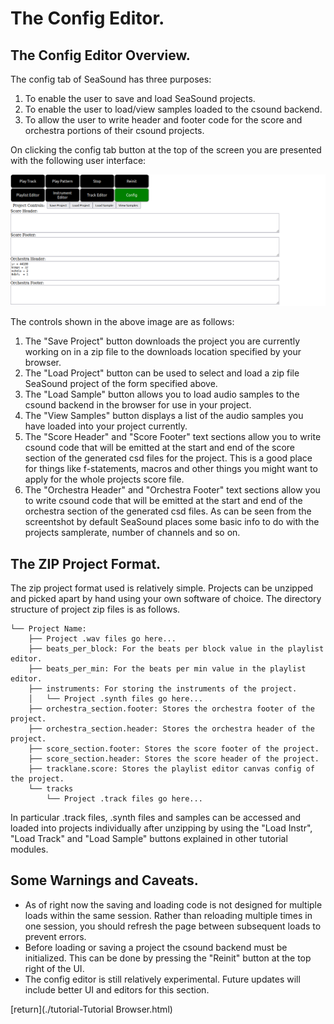 # The Config Editor.

## The Config Editor Overview.

The config tab of SeaSound has three purposes:

1. To enable the user to save and load SeaSound projects.
2. To enable the user to load/view samples loaded to the csound backend.
3. To allow the user to write header and footer code for the score and orchestra portions of their csound projects.

On clicking the config tab button at the top of the screen you are presented with the following user interface:

![](./04_IMAGES/04_DEFAULT_CONFIG_UI.png)

The controls shown in the above image are as follows:

1. The "Save Project" button downloads the project you are currently working on in a zip file to the downloads location specified by your browser.
2. The "Load Project" button can be used to select and load a zip file SeaSound project of the form specified above.
3. The "Load Sample" button allows you to load audio samples to the csound backend in the browser for use in your project.
4. The "View Samples" button displays a list of the audio samples you have loaded into your project currently.
5. The "Score Header" and "Score Footer" text sections allow you to write csound code that will be emitted at the start and end of the score section of the generated csd files for the project. This is a good place for things like f-statements, macros and other things you might want to apply for the whole projects score file.
6. The "Orchestra Header" and "Orchestra Footer" text sections allow you to write csound code that will be emitted at the start and end of the orchestra section of the generated csd files. As can be seen from the screentshot by default SeaSound places some basic info to do with the projects samplerate, number of channels and so on.


## The ZIP Project Format.

The zip project format used is relatively simple. Projects can be unzipped and picked apart by hand using your own software of choice. The directory structure of project zip files is as follows.

```
└── Project Name:
    ├── Project .wav files go here...
    ├── beats_per_block: For the beats per block value in the playlist editor.
    ├── beats_per_min: For the beats per min value in the playlist editor.
    ├── instruments: For storing the instruments of the project.
    │   └── Project .synth files go here...
    ├── orchestra_section.footer: Stores the orchestra footer of the project.
    ├── orchestra_section.header: Stores the orchestra header of the project.
    ├── score_section.footer: Stores the score footer of the project.
    ├── score_section.header: Stores the score header of the project.
    ├── tracklane.score: Stores the playlist editor canvas config of the project.
    └── tracks
        └── Project .track files go here...
```

In particular .track files, .synth files and samples can be accessed and loaded into projects individually after unzipping by using the "Load Instr", "Load Track" and "Load Sample" buttons explained in other tutorial modules.

## Some Warnings and Caveats.

- As of right now the saving and loading code is not designed for multiple loads within the same session. Rather than reloading multiple times in one session, you should refresh the page between subsequent loads to prevent errors.
- Before loading or saving a project the csound backend must be initialized. This can be done by pressing the "Reinit" button at the top right of the UI.
- The config editor is still relatively experimental. Future updates will include better UI and editors for this section.


[return](./tutorial-Tutorial Browser.html)
